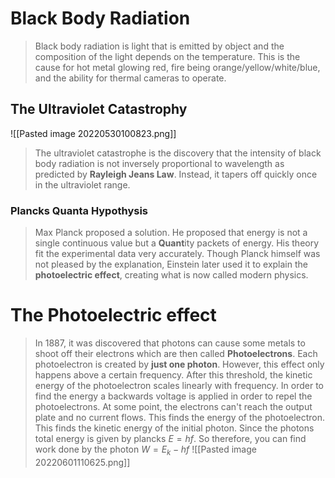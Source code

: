 # Black Body Radiation
> Black body radiation is light that is emitted by object and the composition of the light depends on the temperature. This is the cause for hot metal glowing red, fire being orange/yellow/white/blue, and the ability for thermal cameras to operate.

## The Ultraviolet Catastrophy
![[Pasted image 20220530100823.png]]
> The ultraviolet catastrophe is the discovery that the intensity of black body radiation is not inversely proportional to wavelength as predicted by **Rayleigh Jeans Law**. Instead, it tapers off quickly once in the ultraviolet range.

### Plancks Quanta Hypothysis
> Max Planck proposed a solution. He proposed that energy is not a single continuous value but a **Quant**ity packets of energy. His theory fit the experimental data very accurately. 
> Though Planck himself was not pleased by the explanation, Einstein later used it to explain the **photoelectric effect**, creating what is now called modern physics.

# The Photoelectric effect
> In 1887, it was discovered that photons can cause some metals to shoot off their electrons which are then called **Photoelectrons**. Each photoelectron is created by **just one photon**. However, this effect only happens above a certain frequency. After this threshold, the kinetic energy of the photoelectron scales linearly with frequency. 
> In order to find the energy a backwards voltage is applied in order to repel the photoelectrons. At some point, the electrons can't reach the output plate and no current flows. This finds the energy of the photoelectron. This finds the kinetic energy of the initial photon. Since the photons total energy is given by plancks $E=hf$. So therefore, you can find work done by the photon $W=E_{k}-hf$ 
> ![[Pasted image 20220601110625.png]]